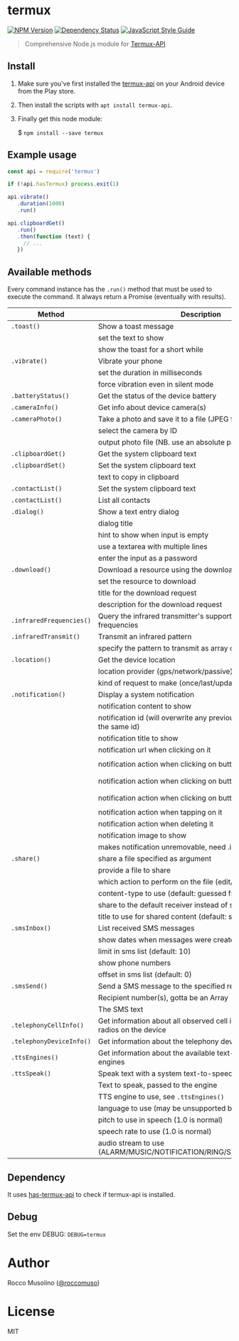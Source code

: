 # termux

[![NPM Version](https://img.shields.io/npm/v/termux.svg)](https://www.npmjs.com/package/termux)
[![Dependency Status](https://david-dm.org/roccomuso/termux.png)](https://david-dm.org/roccomuso/termux)
[![JavaScript Style Guide](https://img.shields.io/badge/code_style-standard-brightgreen.svg)](https://standardjs.com)

> Comprehensive Node.js module for [Termux-API](https://wiki.termux.com/wiki/Termux:API)

## Install

1. Make sure you've first installed the [termux-api](https://play.google.com/store/apps/details?id=com.termux.api) on your Android device from the Play store.
2. Then install the scripts with `apt install termux-api`.
3. Finally get this node module:

    $ `npm install --save termux`

## Example usage

```javascript
const api = require('termux')

if (!api.hasTermux) process.exit(1)

api.vibrate()
   .duration(1000)
   .run()

api.clipboardGet()
   .run()
   .then(function (text) {
     // ...
   })
```

## Available methods

Every command instance has the `.run()` method that must be used to execute the command. It always return a Promise (eventually with results).


| Method | Description | Parameters |
|--------|-------------|-----------|
| `.toast()` | Show a toast message | |
| | set the text to show | `.text(<str>)` |
| | show the toast for a short while | `.transient()` |
| `.vibrate()` | Vibrate your phone | |
| | set the duration in milliseconds | `.duration(<ms>)` |
| | force vibration even in silent mode | `.force()` |
| `.batteryStatus()` | Get the status of the device battery | |
| `.cameraInfo()` | Get info about device camera(s) | |
| `.cameraPhoto()` | Take a photo and save it to a file (JPEG format) | |
| | select the camera by ID | `.camera(<id>)` |
| | output photo file (NB. use an absolute path!) | `.outputFile(<str>)` |
| `.clipboardGet()` | Get the system clipboard text | |
| `.clipboardSet()` | Set the system clipboard text | |
| | text to copy in clipboard | `.text(<str>)` |
| `.contactList()` | Set the system clipboard text | |
| `.contactList()` | List all contacts | |
| `.dialog()` | Show a text entry dialog | |
| | dialog title | `.title(<str>)` |
| | hint to show when input is empty | `.hint(<str>)` |
| | use a textarea with multiple lines | `.multipleLines()` |
| | enter the input as a password | `.password()` |
| `.download()` | Download a resource using the download manager | |
| | set the resource to download | `.url(<str>)` |
| | title for the download request | `.title(<str>)` |
| | description for the download request | `.description(<str>)` |
| `.infraredFrequencies()` | Query the infrared transmitter's supported carrier frequencies | |
| `.infraredTransmit()` | Transmit an infrared pattern | |
| | specify the pattern to transmit as array of numbers | `.frequency(<Array>)` |
| `.location()` | Get the device location | |
| | location provider (gps/network/passive) | `.provider(<enum>)` |
| | kind of request to make (once/last/updates) | `.request(<enum>)` |
| `.notification()` | Display a system notification | |
| | notification content to show | `.content(<str>)` |
| | notification id (will overwrite any previous notification with the same id)| `.id(<int>)` |
| | notification title to show | `.title(<str>)` |
| | notification url when clicking on it | `.url(<str>)` |
| | notification action when clicking on button1 | `.button1(<str>, <str>)` |
| | notification action when clicking on button2 | `.button2(<str>, <str>)` |
| | notification action when clicking on button3 | `.button3(<str>, <str>)` |
| | notification action when tapping on it | `.tap(<str>)` |
| | notification action when deleting it | `.delete(<str>)` |
| | notification image to show | `.image(<str>)` |
| | makes notification unremovable, need .id  | `.pin()` |
| `.share()` | share a file specified as argument | |
| | provide a file to share | `.file(<path>)` |
| | which action to perform on the file (edit/send/view) | `.action(<enum>)` |
| | content-type to use (default: guessed from file extension) | `.contentType(<str>)` |
| | share to the default receiver instead of showing a chooser | `.default()` |
| | title to use for shared content (default: shared file name) | `.title(<str>)` |
| `.smsInbox()` | List received SMS messages | |
| | show dates when messages were created | `.date()` |
| | limit in sms list (default: 10) | `.limit(<int>)` |
| | show phone numbers | `.showNumbers()` |
| | offset in sms list (default: 0) | `.offset(<int>)` |
| `.smsSend()` | Send a SMS message to the specified recipient number(s) | |
| | Recipient number(s), gotta be an Array | `.numbers(<Array>)` |
| | The SMS text | `.text(<str>)` |
| `.telephonyCellInfo()` | Get information about all observed cell information from all radios on the device | |
| `.telephonyDeviceInfo()` | Get information about the telephony device | |
| `.ttsEngines()` | Get information about the available text-to-speech (TTS) engines | |
| `.ttsSpeak()` | Speak text with a system text-to-speech (TTS) engine | |
| | Text to speak, passed to the engine | `.text(<str>)` |
| | TTS engine to use, see `.ttsEngines()` | `.engine(<id>)` |
| | language to use (may be unsupported by the engine) | `.language(<enum>)` |
| | pitch to use in speech (1.0 is normal) | `.pitch(<num>)` |
| | speech rate to use (1.0 is normal) | `.rate(<num>)` |
| | audio stream to use (ALARM/MUSIC/NOTIFICATION/RING/SYSTEM/VOICE_CALL) | `.stream(<enum>)` |


## Dependency

It uses [has-termux-api](https://github.com/roccomuso/has-termux-api) to check if termux-api is installed.

## Debug

Set the env DEBUG: `DEBUG=termux`

# Author

Rocco Musolino ([@roccomuso](https://twitter.com/roccomuso))

# License

MIT
